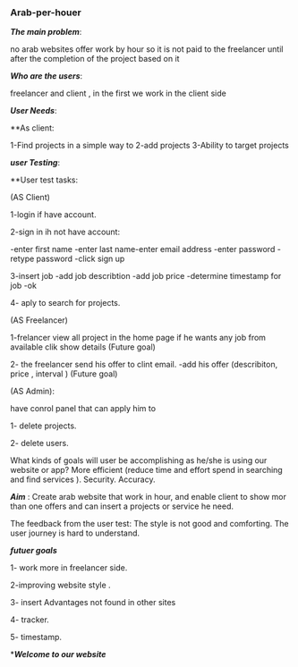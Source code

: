 ### Arab-per-houer

***The main problem***:

no arab websites  offer work by hour 
so it is not paid to the freelancer until after the completion of the project based on it 

***Who are the users***:

freelancer and client , in the first  we work in the client side 

***User Needs***:

**As client:

1-Find projects in a simple way to 2-add projects
3-Ability to target projects 

***user Testing***:

**User test tasks:

(AS Client)

1-login if have account.

2-sign in ih not have account:

 -enter first  name -enter last  name-enter email address -enter password -retype password -click sign up

3-insert job -add job describtion -add job price -determine timestamp for job -ok

4- aply to search for projects.

(AS Freelancer)

1-frelancer view all project in the home page if he wants any job from available clik show details (Future goal)

2- the freelancer send his offer to clint email. -add his offer (describiton, price , interval ) (Future goal)


(AS Admin):

have conrol panel that can apply him to 

1- delete projects.

2- delete users.


What kinds of goals will user be accomplishing as he/she is using our website or app?
More efficient (reduce time and effort spend in searching  and find services ).
Security.
Accuracy.

***Aim*** :
Create arab  website that work in hour,
and enable client to show mor than one offers and can insert a projects or service he need. 


The feedback from the user test:
The style is not good and comforting.
The user journey is hard to understand.

***futuer goals***

1- work more in freelancer side.

2-improving website style .

3- insert Advantages not found in other sites

4- tracker.

5- timestamp. 

   ****Welcome to our website***


































 

 

